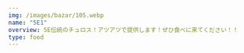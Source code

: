 ```yaml
---
img: /images/bazar/105.webp
name: "5E1"
overview: 5E伝統のチュロス！アツアツで提供します！ぜひ食べに来てください！！
type: food
---
```

